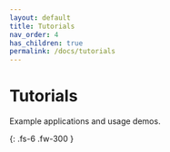 ```yaml
---
layout: default
title: Tutorials
nav_order: 4
has_children: true
permalink: /docs/tutorials
---
```


# Tutorials

Example applications and usage demos.

{: .fs-6 .fw-300 }
